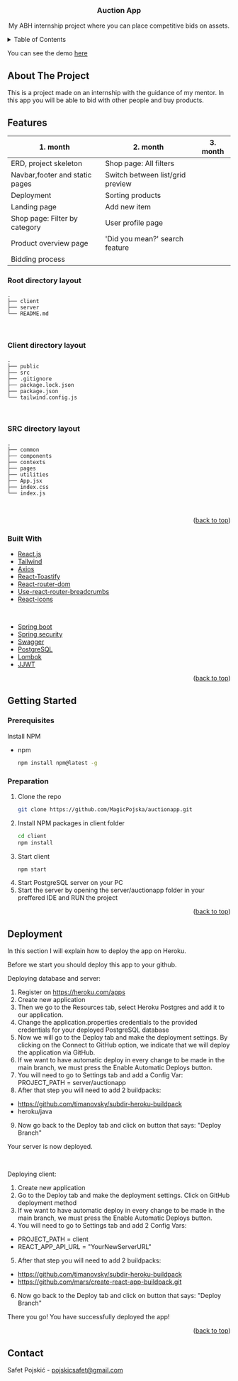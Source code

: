 <div id="top"></div>

<!-- PROJECT TITLE -->
<br />
<div align="center">
  
  <h3 align="center">Auction App</h3>

  <p align="center">
    My ABH internship project where you can place competitive bids on assets.
  </p>
</div>



<!-- TABLE OF CONTENTS -->
<details>
  <summary>Table of Contents</summary>
  <ol>
    <li>
      <a href="#about-the-project">About The Project</a>
      <ul>
        <li><a href="#built-with">Built With</a></li>
        <li><a href="#features">Roadmap</a></li>
      </ul>
    </li>
    <li>
      <a href="#getting-started">Getting Started</a>
      <ul>
        <li><a href="#prerequisites">Prerequisites</a></li>
        <li><a href="#deployment">Deployment</a></li>
      </ul>
    </li>
  </ol>
</details>

You can see the demo [here](https://auction-app-react.herokuapp.com/)


<!-- ABOUT THE PROJECT -->
## About The Project

This is a project made on an internship with the guidance of my mentor. In this app you will be able to bid with other people and buy products.
 <br />
 
 ## Features

| 1. month | 2. month | 3. month |
| --- | --- | --- |
| ERD, project skeleton | Shop page: All filters | |
| Navbar,footer and static pages | Switch between list/grid preview | |
| Deployment | Sorting products | |
| Landing page | Add new item | |
| Shop page: Filter by category | User profile page | |
| Product overview page | 'Did you mean?' search feature | |
| Bidding process |  |  |

 
 ### Root directory layout

    .
    ├── client   
    ├── server
    └── README.md
    
  
<br />
  
### Client directory layout

    .
    ├── public
    ├── src
    ├── .gitignore
    ├── package.lock.json
    ├── package.json
    └── tailwind.config.js

<br />
  
### SRC directory layout

    .
    ├── common
    ├── components
    ├── contexts
    ├── pages
    ├── utilities
    ├── App.jsx
    ├── index.css
    └── index.js
    
<br />
    

<p align="right">(<a href="#top">back to top</a>)</p>


### Built With

* [React.js](https://reactjs.org/)
* [Tailwind](https://tailwindcss.com/)
* [Axios](https://www.npmjs.com/package/axios)
* [React-Toastify](https://www.npmjs.com/package/react-toastify)
* [React-router-dom](https://reactrouter.com/)
* [Use-react-router-breadcrumbs](https://www.npmjs.com/package/use-react-router-breadcrumbs)
* [React-icons](https://react-icons.github.io/react-icons/)

<br />

* [Spring boot](https://spring.io/projects/spring-boot)
* [Spring security](https://spring.io/projects/spring-security)
* [Swagger](https://swagger.io/)
* [PostgreSQL](https://www.postgresql.org/)
* [Lombok](https://projectlombok.org/)
* [JJWT](https://github.com/jwtk/jjwt)

<p align="right">(<a href="#top">back to top</a>)</p>


<!-- GETTING STARTED -->
## Getting Started

### Prerequisites

Install NPM
* npm
  ```sh
  npm install npm@latest -g
  ```

### Preparation

1. Clone the repo
   ```sh
   git clone https://github.com/MagicPojska/auctionapp.git
   ```
2. Install NPM packages in client folder
   ```sh
   cd client
   npm install
   ```
3. Start client
   ```sh
   npm start
   ```
4. Start PostgreSQL server on your PC
5. Start the server by opening the server/auctionapp folder in your preffered IDE and RUN the project
  

<p align="right">(<a href="#top">back to top</a>)</p>



<!-- Deployment -->
## Deployment

In this section I will explain how to deploy the app on Heroku.

Before we start you should deploy this app to your github.

Deploying database and server:
1. Register on https://heroku.com/apps
2. Create new application
3. Then we go to the Resources tab, select Heroku Postgres and add it to our application.
4. Change the application.properties credentials to the provided credentials for your deployed PostgreSQL database
5. Now we will go to the Deploy tab and make the deployment settings. By clicking on the Connect to GitHub option, we indicate that we will deploy the application via GitHub.
6. If we want to have automatic deploy in every change to be made in the main branch, we must press the Enable Automatic Deploys button.
7. You will need to go to Settings tab and add a Config Var: PROJECT_PATH = server/auctionapp
8. After that step you will need to add 2 buildpacks:
  - https://github.com/timanovsky/subdir-heroku-buildpack
  - heroku/java
9. Now go back to the Deploy tab and click on button that says: "Deploy Branch"

Your server is now deployed.

<br />

Deploying client:
1. Create new application
2. Go to the Deploy tab and make the deployment settings. Click on GitHub deployment method
3. If we want to have automatic deploy in every change to be made in the main branch, we must press the Enable Automatic Deploys button.
4. You will need to go to Settings tab and add 2 Config Vars:
  - PROJECT_PATH = client
  - REACT_APP_API_URL = "YourNewServerURL"
5. After that step you will need to add 2 buildpacks:
  - https://github.com/timanovsky/subdir-heroku-buildpack
  - https://github.com/mars/create-react-app-buildpack.git
6. Now go back to the Deploy tab and click on button that says: "Deploy Branch"

There you go! You have successfully deployed the app!

<p align="right">(<a href="#top">back to top</a>)</p>



<!-- CONTACT -->
## Contact

Safet Pojskić - pojskicsafet@gmail.com

